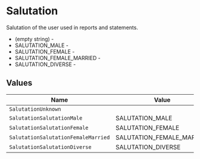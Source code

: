 # Salutation

Salutation of the user used in reports and statements.
* (empty string) - 
* SALUTATION_MALE - 
* SALUTATION_FEMALE - 
* SALUTATION_FEMALE_MARRIED - 
* SALUTATION_DIVERSE - 


## Values

| Name                                | Value                               |
| ----------------------------------- | ----------------------------------- |
| `SalutationUnknown`                 |                                     |
| `SalutationSalutationMale`          | SALUTATION_MALE                     |
| `SalutationSalutationFemale`        | SALUTATION_FEMALE                   |
| `SalutationSalutationFemaleMarried` | SALUTATION_FEMALE_MARRIED           |
| `SalutationSalutationDiverse`       | SALUTATION_DIVERSE                  |